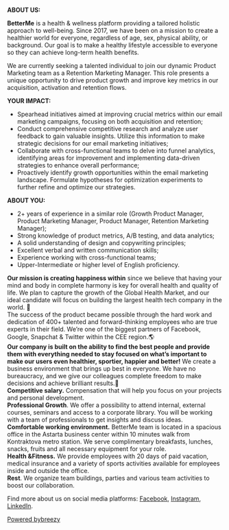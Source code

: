 **ABOUT US:**

**BetterMe** is a health & wellness platform providing a tailored holistic
approach to well-being. Since 2017, we have been on a mission to create a
healthier world for everyone, regardless of age, sex, physical ability, or
background. Our goal is to make a healthy lifestyle accessible to everyone so
they can achieve long-term health benefits.  
  
We are currently seeking a talented individual to join our dynamic Product
Marketing team as a Retention Marketing Manager. This role presents a unique
opportunity to drive product growth and improve key metrics in our
acquisition, activation and retention flows.

**YOUR IMPACT:**

  * Spearhead initiatives aimed at improving crucial metrics within our email marketing campaigns, focusing on both acquisition and retention;
  * Conduct comprehensive competitive research and analyze user feedback to gain valuable insights. Utilize this information to make strategic decisions for our email marketing initiatives;
  * Collaborate with cross-functional teams to delve into funnel analytics, identifying areas for improvement and implementing data-driven strategies to enhance overall performance;
  * Proactively identify growth opportunities within the email marketing landscape. Formulate hypotheses for optimization experiments to further refine and optimize our strategies.

**ABOUT YOU:**

  * 2+ years of experience in a similar role (Growth Product Manager, Product Marketing Manager, Product Manager, Retention Marketing Manager);
  * Strong knowledge of product metrics, A/B testing, and data analytics;
  * A solid understanding of design and copywriting principles;
  * Excellent verbal and written communication skills;
  * Experience working with cross-functional teams;
  * Upper-Intermediate or higher level of English proficiency.

**Our mission is creating happiness within** since we believe that having your
mind and body in complete harmony is key for overall health and quality of
life. We plan to capture the growth of the Global Health Market, and our ideal
candidate will focus on building the largest health tech company in the world.
💪  
The success of the product became possible through the hard work and
dedication of 400+ talented and forward-thinking employees who are true
experts in their field. We’re one of the biggest partners of Facebook, Google,
Snapchat & Twitter within the CEE region.🌎  
**Our company is built on the ability to find the best people and provide them
with everything needed to stay focused on what’s important to make our users
even healthier, sportier, happier and better!** We create a business
environment that brings up best in everyone. We have no bureaucracy, and we
give our colleagues complete freedom to make decisions and achieve brilliant
results.🚀  
**Competitive salary.** Compensation that will help you focus on your projects
and personal development.  
**Professional Growth**. We offer a possibility to attend internal, external
courses, seminars and access to a corporate library. You will be working with
a team of professionals to get insights and discuss ideas.  
**Comfortable working environment.** BetterMe team is located in a spacious
office in the Astarta business center within 10 minutes walk from Kontraktova
metro station. We serve complimentary breakfasts, lunches, snacks, fruits and
all necessary equipment for your role.  
**Health &Fitness.** We provide employees with 20 days of paid vacation,
medical insurance and a variety of sports activities available for employees
inside and outside the office.  
**Rest**. We organize team buildings, parties and various team activities to
boost our collaboration.  
  
Find more about us on social media platforms:
[Facebook](https://www.facebook.com/teambetterme),
[Instagram](https://www.instagram.com/teambetterme/?igshid=MzRlODBiNWFlZA%3D%3D),[
LinkedIn](https://www.linkedin.com/company/betterme-apps/).

[Powered
bybreezy](https://breezy.hr/m/portal?utm_source=Portal&utm_medium=Referral&utm_campaign=Portal)